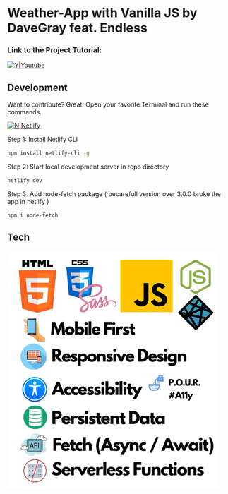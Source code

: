 # Weather-App with Vanilla JS by DaveGray feat. Endless

### Link to the Project Tutorial: 

[![Y|Youtube](https://upload.wikimedia.org/wikipedia/commons/thumb/b/b8/YouTube_Logo_2017.svg/100px-YouTube_Logo_2017.svg.jpg)](https://www.youtube.com/watch?v=s_Ie_yh_4Co)

## Development

Want to contribute? Great!
Open your favorite Terminal and run these commands.

[![N|Netlify](https://upload.wikimedia.org/wikipedia/commons/thumb/b/b8/Netlify_logo.svg/100px-Netlify_logo.svg.jpg)](https://www.netlify.com/)

Step 1: Install Netlify CLI

```sh
npm install netlify-cli -g
```

Step 2: Start local development server in repo directory

```sh
netlify dev
```

Step 3: Add node-fetch package ( becarefull version over 3.0.0 broke the app in netlify )

```sh
npm i node-fetch
```

## Tech

![](./dist/Immagine.png)



